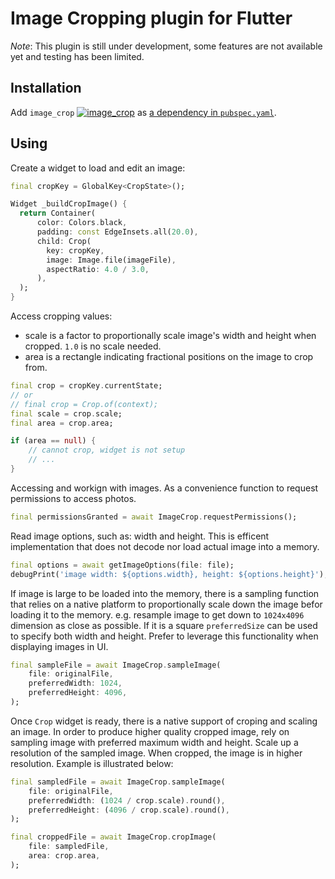 # Image Cropping plugin for Flutter

*Note*: This plugin is still under development, some features are not available yet and testing has been limited.

## Installation
Add `image_crop` [![image_crop](https://img.shields.io/pub/v/image_crop.svg)](https://pub.dartlang.org/packages/image_crop) as [a dependency in `pubspec.yaml`](https://flutter.io/using-packages/#managing-package-dependencies--versions).

## Using
Create a widget to load and edit an image:
```dart
final cropKey = GlobalKey<CropState>();

Widget _buildCropImage() {
  return Container(
      color: Colors.black,
      padding: const EdgeInsets.all(20.0),
      child: Crop(
        key: cropKey,
        image: Image.file(imageFile),
        aspectRatio: 4.0 / 3.0,
      ),
  );
}
```
Access cropping values:
- scale is a factor to proportionally scale image's width and height when cropped. `1.0` is no scale needed.
- area is a rectangle indicating fractional positions on the image to crop from.
```dart
final crop = cropKey.currentState;
// or
// final crop = Crop.of(context);
final scale = crop.scale;
final area = crop.area;

if (area == null) {
    // cannot crop, widget is not setup
    // ...
}
```
Accessing and workign with images. As a convenience function to request permissions to access photos.
```dart
final permissionsGranted = await ImageCrop.requestPermissions();
``` 
Read image options, such as: width and height. This is efficent implementation that does not decode nor load actual image into a memory.
```dart
final options = await getImageOptions(file: file);
debugPrint('image width: ${options.width}, height: ${options.height}');
```
If image is large to be loaded into the memory, there is a sampling function that relies on a native platform to proportionally scale down the image befor loading it to the memory. e.g. resample image to get down to `1024x4096` dimension as close as possible. If it is a square `preferredSize` can be used to specify both width and height. Prefer to leverage this functionality when displaying images in UI.
```dart
final sampleFile = await ImageCrop.sampleImage(
    file: originalFile,
    preferredWidth: 1024,
    preferredHeight: 4096,
);
```
Once `Crop` widget is ready, there is a native support of croping and scaling an image. In order to produce higher quality cropped image, rely on sampling image with preferred maximum width and height. Scale up a resolution of the sampled image. When cropped, the image is in higher resolution. Example is illustrated below:
```dart
final sampledFile = await ImageCrop.sampleImage(
    file: originalFile,
    preferredWidth: (1024 / crop.scale).round(),
    preferredHeight: (4096 / crop.scale).round(),
);

final croppedFile = await ImageCrop.cropImage(
    file: sampledFile,
    area: crop.area,
);
```
